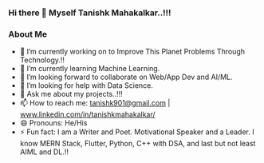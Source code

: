 ### Hi there 👋 Myself Tanishk Mahakalkar..!!!

<!--
**Tanishk901/Tanishk901** is a ✨ _special_ ✨ repository because its `README.md` (this file) appears on your GitHub profile.

Here are some ideas to get you started:

- 🔭 I’m currently working on to Improve This Planet Problems Through Technology.
- 🌱 I’m currently learning Machine Learning.
- 👯 I’m looking to collaborate on Web/App Dev and AI/ML.
- 🤔 I’m looking for help with Data Science.
- 💬 Ask me about my projects..!!!
- 📫 How to reach me: tanishk901@gmail.com
- 😄 Pronouns: He/His
- ⚡ Fun fact: I am a Writer and Poet. Motivational Speaker and a Leader. I know MERN Stack, Flutter, Python, C++ with DSA, and last but not least AIML and DL.
-->
### About Me

- 🔭 I’m currently working on to Improve This Planet Problems Through Technology.!!
- 🌱 I’m currently learning Machine Learning.
- 👯 I’m looking forward to collaborate on Web/App Dev and AI/ML.
- 🤔 I’m looking for help with Data Science.
- 💬 Ask me about my projects..!!!
- 📫 How to reach me: tanishk901@gmail.com | www.linkedin.com/in/tanishkmahakalkar/ 
- 😄 Pronouns: He/His
- ⚡ Fun fact: I am a Writer and Poet. Motivational Speaker and a Leader. I know MERN Stack, Flutter, Python, C++ with DSA, and last but not least AIML and DL.!!
